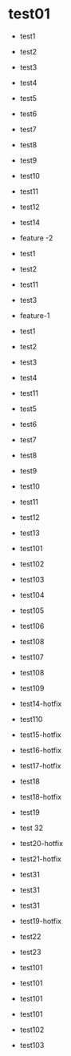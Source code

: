 # test01

- test1
- test2
- test3
- test4
- test5
- test6
- test7
- test8
- test9

  
- test10
- test11
- test12
- test14

- feature -2
- test1
- test2
- test11
- test3

- feature-1
- test1
- test2
- test3
- test4
- test11
- test5
- test6
- test7
- test8
- test9
- test10
- test11
- test12
- test13

- test101
- test102
- test103
- test104
- test105
- test106
- test108

- test107
- test108

- test109
- test14-hotfix

- test110
- test15-hotfix

- test16-hotfix
- test17-hotfix

- test18
- test18-hotfix
- test19

- test 32

- test20-hotfix

- test21-hotfix

- test31
- test31
- test31

- test19-hotfix

- test22


- test23

- test101
- test101
- test101
- test101

- test102
- test103
